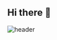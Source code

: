 ## Hi there 👋
![header](https://capsule-render.vercel.app/api?type=blur&color=gradient&fontColor=FFFFFF&height=400&section=header&text=안녕하세요...&fontSize=20&animation=twinkling)
<!--
**yskim9809/yskim9809** is a ✨ _special_ ✨ repository because its `README.md` (this file) appears on your GitHub profile.

Here are some ideas to get you started:

- 🔭 I’m currently working on ...
- 🌱 I’m currently learning ...
- 👯 I’m looking to collaborate on ...
- 🤔 I’m looking for help with ...
- 💬 Ask me about ...
- 📫 How to reach me: ...
- 😄 Pronouns: ...
- ⚡ Fun fact: ...
-->

